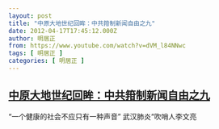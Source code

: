 ```yaml
---
layout: post
title: "中原大地世纪回眸：中共箝制新闻自由之九"
date: 2012-04-17T17:45:12.000Z
author: 明居正
from: https://www.youtube.com/watch?v=dVM_l84NNwc
tags: [ 明居正 ]
categories: [ 明居正 ]
---
```

<!--1334684712000-->
[中原大地世纪回眸：中共箝制新闻自由之九](https://www.youtube.com/watch?v=dVM_l84NNwc)
------

<div>
“一个健康的社会不应只有一种声音” 武汉肺炎“吹哨人李文亮
</div>
